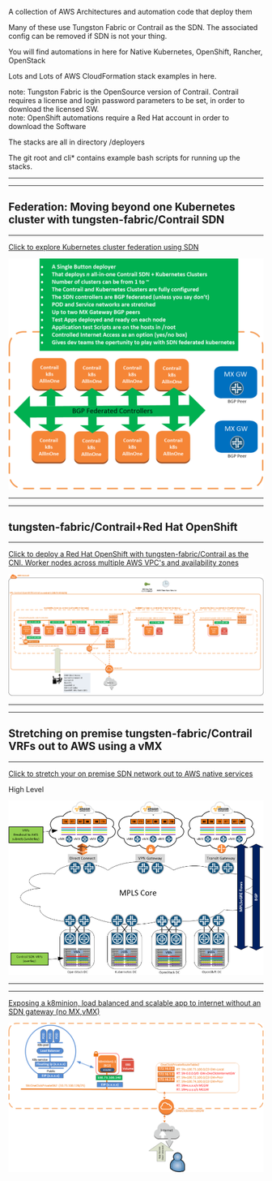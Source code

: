 A collection of AWS Architectures and automation code that deploy them     
    
Many of these use Tungston Fabric or Contrail as the SDN. The associated config can be removed if SDN is not your thing.     
  
You will find automations in here for Native Kubernetes, OpenShift, Rancher, OpenStack    
  
Lots and Lots of AWS CloudFormation stack examples in here.    
    
note: Tungston Fabric is the OpenSource version of Contrail. Contrail requires a license and login password parameters to be set, in order to download the licensed SW.   
note: OpenShift automations require a Red Hat account in order to download the Software  
  
The stacks are all in directory /deployers
    
The git root and cli* contains example bash scripts for running up the stacks.   
  

----------  
----------
Federation: Moving beyond one Kubernetes cluster with tungsten-fabric/Contrail SDN
----------
----------

[Click to explore Kubernetes cluster federation using SDN ](wikis/Federation--Moving-beyond-one-Kubernetes-cluster-with-Contrail-SDN.md)

<img src="images/federation-1.png" width="700">

----------
----------
tungsten-fabric/Contrail+Red Hat OpenShift
----------
----------


[Click to deploy a Red Hat OpenShift with tungsten-fabric/Contrail as the CNI. Worker nodes across multiple AWS VPC's and availability zones ](wikis/Contrail-as-the-CNI-for-Red-Hat-OpenShift.md)

![One-Click-Bare-Metal-Simulation-All-In-One](images/OpenShift-Contrail-Greenfield.png)

----------
----------
Stretching on premise tungsten-fabric/Contrail VRFs out to AWS using a vMX
----------
----------


[Click to stretch your on premise SDN network out to AWS native services](wikis/Stretching-on-premise-Datacenter's-running-contrail-SDN-out-to-AWS-native-EC2-instances-using-vMX's-as-SDN-gateways.md)

High Level

![One-Click-Bare-Metal-Simulation-All-In-One](images/vmx-stretch-hl.png)


---------
----------

[Exposing a k8minion, load balanced and scalable app to internet without an SDN gateway (no MX,vMX)](wikis/Exposing-a-k8minion-load-balanced-and-scalable-app-to-internet-without-an-MX-gateway.md)

![One-Click-Bare-Metal-Simulation-Multi-VPC-MCGW](images/BYOT-exposing-public-ip-on-aws.png)

